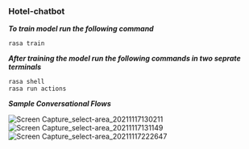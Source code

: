 ### Hotel-chatbot

***To train model run the following command***
```
rasa train
```
***After training the model run the following commands in two seprate terminals***
```
rasa shell
rasa run actions
```
***Sample Conversational Flows***

![Screen Capture_select-area_20211117130211](https://user-images.githubusercontent.com/72240632/142519628-41908fef-f452-45a2-a95b-1e7caf08c147.jpg)
![Screen Capture_select-area_20211117131149](https://user-images.githubusercontent.com/72240632/142519763-73d4ef22-d225-458c-8b78-2dca64031587.jpg)
![Screen Capture_select-area_20211117222647](https://user-images.githubusercontent.com/72240632/142519794-25b3e95a-225d-4bfa-a238-98a19a65ca6d.jpg)
